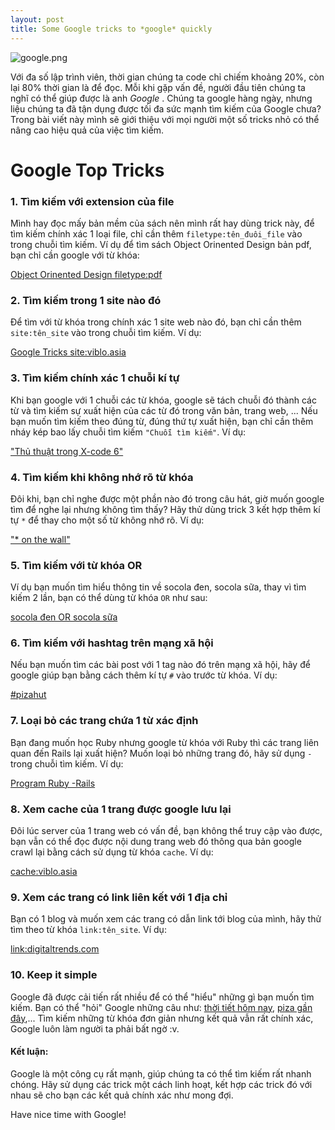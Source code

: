 ```yaml
---
layout: post
title: Some Google tricks to *google* quickly
---
```


![google.png](https://viblo.asia/uploads/images/43e814045cbfcf4bb5509a0a3249924dfe6972e5/3ebbb689131093fcf7e10375b395326b0de0612c.png)


Với đa số lập trình viên, thời gian chúng ta code chỉ chiếm khoảng 20%, còn lại 80% thời gian là để đọc. Mỗi khi gặp vấn đề, người đầu tiên chúng ta nghĩ có thể giúp được là anh *Google* . Chúng ta google hàng ngày, nhưng liệu chúng ta đã tận dụng được tối đa sức mạnh tìm kiếm của Google chưa? Trong bài viết này mình sẽ giới thiệu với mọi người một số tricks nhỏ có thể nâng cao hiệu quả của việc tìm kiếm.

# Google Top Tricks

### 1. Tìm kiếm với extension của file
Mình hay đọc mấy bản mềm của sách nên mình rất hay dùng trick này, để tìm kiếm chính xác 1 loại file, chỉ cần thêm `filetype:tên_đuôi_file` vào trong chuỗi tìm kiếm. Ví dụ để tìm sách Object Orinented Design bản pdf, bạn chỉ cần google với từ khóa:

[Object Orinented Design filetype:pdf](https://www.google.com/search?client=ubuntu&channel=fs&q=Object+Orinented+Design+filetype%3Apdf&ie=utf-8&oe=utf-8)

### 2. Tìm kiếm trong 1 site nào đó
Để tìm với từ khóa trong chính xác 1 site web nào đó, bạn chỉ cần thêm `site:tên_site` vào trong chuỗi tìm kiếm. Ví dụ:

[Google Tricks site:viblo.asia](https://www.google.com/search?client=ubuntu&channel=fs&q=Google+Tricks+site%3Aviblo.asia&ie=utf-8&oe=utf-8)

### 3. Tìm kiếm chính xác 1 chuỗi kí tự
Khi bạn google với 1 chuỗi các từ khóa, google sẽ tách chuỗi đó thành các từ và tìm kiếm sự xuất hiện của các từ đó trong văn bản, trang web, ... Nếu bạn muốn tìm kiếm theo đúng từ, đúng thứ tự xuất hiện, bạn chỉ cần thêm nháy kép bao lấy chuỗi tìm kiếm `"Chuỗi tìm kiếm"`. Ví dụ:

["Thủ thuật trong X-code 6"](https://www.google.com/search?client=ubuntu&channel=fs&q=%22Th%E1%BB%A7+thu%E1%BA%ADt+trong+X-code+6%22&ie=utf-8&oe=utf-8)


### 4. Tìm kiếm khi không nhớ rõ từ khóa
Đôi khi, bạn chỉ nghe được một phần nào đó trong câu hát, giờ muốn google tìm để nghe lại nhưng không tìm thấy? Hãy thử dùng trick 3 kết hợp thêm kí tự `*` để thay cho một số từ không nhớ rõ. Ví dụ:

["* on the wall"](https://www.google.com/search?client=ubuntu&channel=fs&q=%22*+on+the+wall%22&ie=utf-8&oe=utf-8)

### 5. Tìm kiếm với từ khóa OR
Ví dụ bạn muốn tìm hiểu thông tin về socola đen, socola sữa, thay vì tìm kiếm 2 lần, bạn có thể dùng từ khóa `OR` như sau:

[socola đen OR socola sữa](https://www.google.com/search?client=ubuntu&channel=fs&q=socola+%C4%91en+OR+socola+s%E1%BB%AFa&ie=utf-8&oe=utf-8)

### 6. Tìm kiếm với hashtag trên mạng xã hội
Nếu bạn muốn tìm các bài post với 1 tag nào đó trên mạng xã hội, hãy để google giúp bạn bằng cách thêm kí tự `#` vào trước từ khóa. Ví dụ:

[#pizahut](https://www.google.com/search?client=ubuntu&channel=fs&q=%23pizahut&ie=utf-8&oe=utf-8)

### 7. Loại bỏ các trang chứa 1 từ xác định
Bạn đang muốn học Ruby nhưng google từ khóa với Ruby thì các trang liên quan đến Rails lại xuất hiện? Muốn loại bỏ những trang đó, hãy sử dụng `-` trong chuỗi tìm kiếm. Ví dụ:

[Program Ruby -Rails](https://www.google.com/search?client=ubuntu&channel=fs&q=Program+Ruby+-Rails&ie=utf-8&oe=utf-8)

### 8. Xem cache của 1 trang được google lưu lại
Đôi lúc server của 1 trang web có vấn đề, bạn không thể truy cập vào được, bạn vẫn có thể đọc được nội dung trang web đó thông qua bản  google crawl lại bằng cách sử dụng từ khóa `cache`. Ví dụ:

[cache:viblo.asia](http://webcache.googleusercontent.com/search?client=ubuntu&channel=fs&q=cache%3Aviblo.asia&ie=utf-8&oe=utf-8)

### 9. Xem các trang có link liên kết với 1 địa chỉ
Bạn có 1 blog và muốn xem các trang có dẫn link tới blog của mình, hãy thử tìm theo từ khóa `link:tên_site`. Ví dụ:

[link:digitaltrends.com](https://www.google.com/search?client=ubuntu&channel=fs&q=link%3Adigitaltrends.com&ie=utf-8&oe=utf-8)

### 10. Keep it simple
Google đã được cải tiến rất nhiều để có thể "hiểu" những gì bạn muốn tìm kiếm. Bạn có thể "hỏi" Google những câu như:
[thời tiết hôm nay](https://www.google.com/search?client=ubuntu&channel=fs&q=th%E1%BB%9Di+ti%E1%BA%BFt+h%C3%B4m+nay&ie=utf-8&oe=utf-8),
[piza gần đây](https://www.google.com/search?client=ubuntu&channel=fs&q=piza+g%E1%BA%A7n+%C4%91%C3%A2y&ie=utf-8&oe=utf-8),...
Tìm kiếm những từ khóa đơn giản nhưng kết quả vẫn rất chính xác, Google luôn làm người ta phải bất ngờ :v.

#### Kết luận:
Google là một công cụ rất mạnh, giúp chúng ta có thể tìm kiếm rất nhanh chóng. Hãy sử dụng các trick một cách linh hoạt, kết hợp các trick đó với nhau sẽ cho bạn các kết quả chính xác như mong đợi.

Have nice time with Google!


